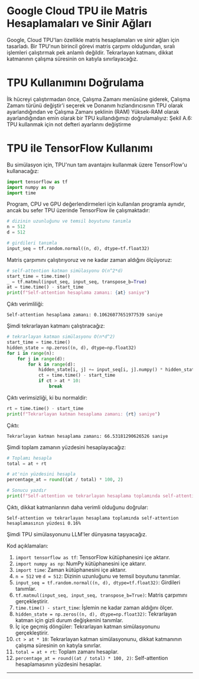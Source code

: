 # Google Cloud TPU ile Matris Hesaplamaları ve Sinir Ağları
Google, Cloud TPU'ları özellikle matris hesaplamaları ve sinir ağları için tasarladı. Bir TPU'nun birincil görevi matris çarpımı olduğundan, sıralı işlemleri çalıştırmak pek anlamlı değildir. Tekrarlayan katmanı, dikkat katmanının çalışma süresinin on katıyla sınırlayacağız.

# TPU Kullanımını Doğrulama
İlk hücreyi çalıştırmadan önce, Çalışma Zamanı menüsüne giderek, Çalışma Zamanı türünü değiştir'i seçerek ve Donanım hızlandırıcısının TPU olarak ayarlandığından ve Çalışma Zamanı şeklinin (RAM) Yüksek-RAM olarak ayarlandığından emin olarak bir TPU kullandığımızı doğrulamalıyız: 
Şekil A.6: TPU kullanmak için not defteri ayarlarını değiştirme

# TPU ile TensorFlow Kullanımı
Bu simülasyon için, TPU'nun tam avantajını kullanmak üzere TensorFlow'u kullanacağız:
```python
import tensorflow as tf
import numpy as np
import time
```
Program, CPU ve GPU değerlendirmeleri için kullanılan programla aynıdır, ancak bu sefer TPU üzerinde TensorFlow ile çalışmaktadır:
```python
# dizinin uzunluğunu ve temsil boyutunu tanımla
n = 512
d = 512

# girdileri tanımla
input_seq = tf.random.normal((n, d), dtype=tf.float32)
```
Matris çarpımını çalıştırıyoruz ve ne kadar zaman aldığını ölçüyoruz:
```python
# self-attention katman simülasyonu O(n^2*d)
start_time = time.time()
_ = tf.matmul(input_seq, input_seq, transpose_b=True)
at = time.time() - start_time
print(f"Self-attention hesaplama zamanı: {at} saniye")
```
Çıktı verimliliği:
```
Self-attention hesaplama zamanı: 0.10626077651977539 saniye
```
Şimdi tekrarlayan katmanı çalıştıracağız:
```python
# tekrarlayan katman simülasyonu O(n*d^2)
start_time = time.time()
hidden_state = np.zeros((n, d), dtype=np.float32)
for i in range(n):
    for j in range(d):
        for k in range(d):
            hidden_state[i, j] += input_seq[i, j].numpy() * hidden_state[min(i, k), j]
            ct = time.time() - start_time
            if ct > at * 10:
                break
```
Çıktı verimsizliği, ki bu normaldir:
```python
rt = time.time() - start_time
print(f"Tekrarlayan katman hesaplama zamanı: {rt} saniye")
```
Çıktı:
```
Tekrarlayan katman hesaplama zamanı: 66.53181290626526 saniye
```
Şimdi toplam zamanın yüzdesini hesaplayacağız:
```python
# Toplamı hesapla
total = at + rt

# at'nin yüzdesini hesapla
percentage_at = round((at / total) * 100, 2)

# Sonucu yazdır
print(f"Self-attention ve tekrarlayan hesaplama toplamında self-attention hesaplamasının yüzdesi {percentage_at}%")
```
Çıktı, dikkat katmanlarının daha verimli olduğunu doğrular:
```
Self-attention ve tekrarlayan hesaplama toplamında self-attention hesaplamasının yüzdesi 0.16%
```
Şimdi TPU simülasyonunu LLM'ler dünyasına taşıyacağız.

Kod açıklamaları:

1. `import tensorflow as tf`: TensorFlow kütüphanesini içe aktarır.
2. `import numpy as np`: NumPy kütüphanesini içe aktarır.
3. `import time`: Zaman kütüphanesini içe aktarır.
4. `n = 512` ve `d = 512`: Dizinin uzunluğunu ve temsil boyutunu tanımlar.
5. `input_seq = tf.random.normal((n, d), dtype=tf.float32)`: Girdileri tanımlar.
6. `tf.matmul(input_seq, input_seq, transpose_b=True)`: Matris çarpımını gerçekleştirir.
7. `time.time() - start_time`: İşlemin ne kadar zaman aldığını ölçer.
8. `hidden_state = np.zeros((n, d), dtype=np.float32)`: Tekrarlayan katman için gizli durum değişkenini tanımlar.
9. İç içe geçmiş döngüler: Tekrarlayan katman simülasyonunu gerçekleştirir.
10. `ct > at * 10`: Tekrarlayan katman simülasyonunu, dikkat katmanının çalışma süresinin on katıyla sınırlar.
11. `total = at + rt`: Toplam zamanı hesaplar.
12. `percentage_at = round((at / total) * 100, 2)`: Self-attention hesaplamasının yüzdesini hesaplar.

---

